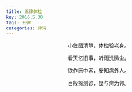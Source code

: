 ```yaml
---
title: 五律体检
key: 2016.5.30
tags: 五律
categories: 律诗
---
```


<p align="center">小住图清静，体检验老身。
</p>
<p align="center">看天忆旧事，听雨洗微尘。
</p>
<p align="center">欲作医中客，安知病外人。
</p>
<p align="center">百般探测诊，疑与疴为邻。
</p>
<p align="center"></br>
</p>
